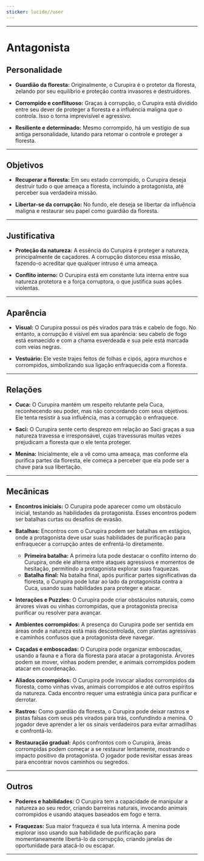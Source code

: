 ```yaml
---
sticker: lucide//user
---
```

---
# Antagonista

## Personalidade

- **Guardião da floresta:** Originalmente, o Curupira é o protetor da floresta, zelando por seu equilíbrio e proteção contra invasores e destruidores.

- **Corrompido e conflituoso:** Graças à corrupção, o Curupira está dividido entre seu dever de proteger a floresta e a influência maligna que o controla. Isso o torna imprevisível e agressivo.

- **Resiliente e determinado:** Mesmo corrompido, há um vestígio de sua antiga personalidade, lutando para retomar o controle e proteger a floresta.

---
## Objetivos

- **Recuperar a floresta:** Em seu estado corrompido, o Curupira deseja destruir tudo o que ameaça a floresta, incluindo a protagonista, até perceber sua verdadeira missão.

- **Libertar-se da corrupção:** No fundo, ele deseja se libertar da influência maligna e restaurar seu papel como guardião da floresta.

---
## Justificativa

- **Proteção da natureza:** A essência do Curupira é proteger a natureza, principalmente de caçadores. A corrupção distorceu essa missão, fazendo-o acreditar que qualquer intruso é uma ameaça.

- **Conflito interno:** O Curupira está em constante luta interna entre sua natureza protetora e a força corruptora, o que justifica suas ações violentas.

---
## Aparência 

- **Visual:** O Curupira possui os pés virados para trás e cabelo de fogo. No entanto, a corrupção é visível em sua aparência: seu cabelo de fogo está esmaecido e com a chama esverdeada e sua pele está marcada com veias negras.

- **Vestuário:** Ele veste trajes feitos de folhas e cipós, agora murchos e corrompidos, simbolizando sua ligação enfraquecida com a floresta.

---
## Relações

- **Cuca:** O Curupira mantém um respeito relutante pela Cuca, reconhecendo seu poder, mas não concordando com seus objetivos. Ele tenta resistir à sua influência, mas a corrupção o enfraquece.

- **Saci:** O Curupira sente certo desprezo em relação ao Saci graças a sua natureza travessa e irresponsável, cujas travessuras muitas vezes prejudicam a floresta que o ele tenta proteger.

- **Menina:** Inicialmente, ele a vê como uma ameaça, mas conforme ela purifica partes da floresta, ele começa a perceber que ela pode ser a chave para sua libertação.

---
## Mecânicas

- **Encontros iniciais:** O Curupira pode aparecer como um obstáculo inicial, testando as habilidades da protagonista. Esses encontros podem ser batalhas curtas ou desafios de evasão.

- **Batalhas:** Encontros com o Curupira podem ser batalhas em estágios, onde a protagonista deve usar suas habilidades de purificação para enfraquecer a corrupção antes de enfrentá-lo diretamente.
	- **Primeira batalha:** A primeira luta pode destacar o conflito interno do Curupira, onde ele alterna entre ataques agressivos e momentos de hesitação, permitindo a protagonista explorar suas fraquezas.
	- **Batalha final:** Na batalha final, após purificar partes significativas da floresta, o Curupira pode lutar ao lado da protagonista contra a Cuca, usando suas habilidades para proteger e atacar.

- **Interações e Puzzles:** O Curupira pode criar obstáculos naturais, como árvores vivas ou vinhas corrompidas, que a protagonista precisa purificar ou resolver para avançar.

- **Ambientes corrompidos:** A presença do Curupira pode ser sentida em áreas onde a natureza está mais descontrolada, com plantas agressivas e caminhos confusos que a protagonista deve navegar.

- **Caçadas e emboscadas:** O Curupira pode organizar emboscadas, usando a fauna e a flora da floresta para atacar a protagonista. Árvores podem se mover, vinhas podem prender, e animais corrompidos podem atacar em coordenação.

- **Aliados corrompidos:** O Curupira pode invocar aliados corrompidos da floresta, como vinhas vivas, animais corrompidos e até outros espíritos da natureza. Cada encontro requer uma estratégia única para purificar e derrotar.

- **Rastros:** Como guardião da floresta, o Curupira pode deixar rastros e pistas falsas com seus pés virados para trás, confundindo a menina. O jogador deve aprender a ler os sinais verdadeiros para evitar armadilhas e confrontá-lo.

- **Restauração gradual:** Após confrontos com o Curupira, áreas corrompidas podem começar a se restaurar lentamente, mostrando o impacto positivo da protagonista. O jogador pode revisitar essas áreas para encontrar novos caminhos ou segredos.

---
## Outros

- **Poderes e habilidades:** O Curupira tem a capacidade de manipular a natureza ao seu redor, criando barreiras naturais, invocando animais corrompidos e usando ataques baseados em fogo e terra.

- **Fraquezas:** Sua maior fraqueza é sua luta interna. A menina pode explorar isso usando sua habilidade de purificação para momentaneamente libertá-lo da corrupção, criando janelas de oportunidade para atacá-lo ou escapar.

---